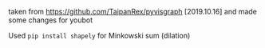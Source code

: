 taken from https://github.com/TaipanRex/pyvisgraph [2019.10.16] and made some changes for youbot

Used `pip install shapely` for Minkowski sum (dilation)
